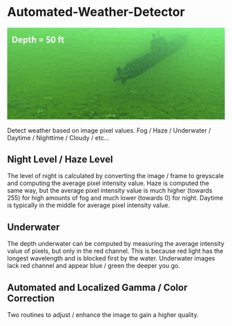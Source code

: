# Automated-Weather-Detector

![Enhancement based on gamma and color correction](underwater.png)

Detect weather based on image pixel values. Fog / Haze / Underwater / Daytime / Nighttime / Cloudy / etc...

## Night Level / Haze Level

The level of night is calculated by converting the image / frame to greyscale and computing the average pixel intensity value. Haze is computed the same way, but the average pixel intensity value is much higher (towards 255) for high amounts of fog and much lower (towards 0) for night. Daytime is typically in the middle for average pixel intensity value.

## Underwater

The depth underwater can be computed by measuring the average intensity value of pixels, but only in the red channel. This is because red light has the longest wavelength and is blocked first by the water. Underwater images lack red channel and appear blue / green the deeper you go.

## Automated and Localized Gamma / Color Correction

Two routines to adjust / enhance the image to gain a higher quality.
